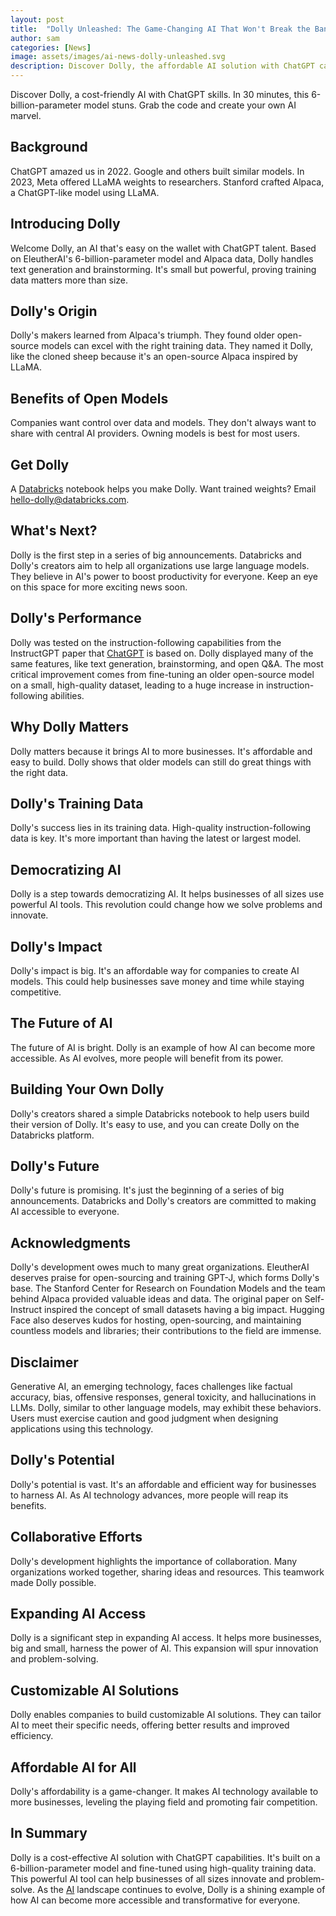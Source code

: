 ```yaml
---
layout: post
title:  "Dolly Unleashed: The Game-Changing AI That Won't Break the Bank"
author: sam
categories: [News]
image: assets/images/ai-news-dolly-unleashed.svg
description: Discover Dolly, the affordable AI solution with ChatGPT capabilities that democratizes artificial intelligence for businesses of all sizes.
---
```


Discover Dolly, a cost-friendly AI with ChatGPT skills. In 30 minutes, this 6-billion-parameter model stuns. Grab the code and create your own AI marvel.


## Background

ChatGPT amazed us in 2022. Google and others built similar models. In 2023, Meta offered LLaMA weights to researchers. Stanford crafted Alpaca, a ChatGPT-like model using LLaMA.


## Introducing Dolly

Welcome Dolly, an AI that's easy on the wallet with ChatGPT talent. Based on EleutherAI's 6-billion-parameter model and Alpaca data, Dolly handles text generation and brainstorming. It's small but powerful, proving training data matters more than size.


## Dolly's Origin

Dolly's makers learned from Alpaca's triumph. They found older open-source models can excel with the right training data. They named it Dolly, like the cloned sheep because it's an open-source Alpaca inspired by LLaMA.


## Benefits of Open Models

Companies want control over data and models. They don't always want to share with central AI providers. Owning models is best for most users.


## Get Dolly

A [Databricks](https://www.databricks.com/) notebook helps you make Dolly. Want trained weights? Email hello-dolly@databricks.com.


## What's Next?

Dolly is the first step in a series of big announcements. Databricks and Dolly's creators aim to help all organizations use large language models. They believe in AI's power to boost productivity for everyone. Keep an eye on this space for more exciting news soon.


## Dolly's Performance

Dolly was tested on the instruction-following capabilities from the InstructGPT paper that [ChatGPT](https://openai.com/blog/chatgpt) is based on. Dolly displayed many of the same features, like text generation, brainstorming, and open Q&A. The most critical improvement comes from fine-tuning an older open-source model on a small, high-quality dataset, leading to a huge increase in instruction-following abilities.


## Why Dolly Matters

Dolly matters because it brings AI to more businesses. It's affordable and easy to build. Dolly shows that older models can still do great things with the right data.


## Dolly's Training Data

Dolly's success lies in its training data. High-quality instruction-following data is key. It's more important than having the latest or largest model.


## Democratizing AI

Dolly is a step towards democratizing AI. It helps businesses of all sizes use powerful AI tools. This revolution could change how we solve problems and innovate.


## Dolly's Impact

Dolly's impact is big. It's an affordable way for companies to create AI models. This could help businesses save money and time while staying competitive.


## The Future of AI

The future of AI is bright. Dolly is an example of how AI can become more accessible. As AI evolves, more people will benefit from its power.


## Building Your Own Dolly

Dolly's creators shared a simple Databricks notebook to help users build their version of Dolly. It's easy to use, and you can create Dolly on the Databricks platform.


## Dolly's Future

Dolly's future is promising. It's just the beginning of a series of big announcements. Databricks and Dolly's creators are committed to making AI accessible to everyone.


## Acknowledgments

Dolly's development owes much to many great organizations. EleutherAI deserves praise for open-sourcing and training GPT-J, which forms Dolly's base. The Stanford Center for Research on Foundation Models and the team behind Alpaca provided valuable ideas and data. The original paper on Self-Instruct inspired the concept of small datasets having a big impact. Hugging Face also deserves kudos for hosting, open-sourcing, and maintaining countless models and libraries; their contributions to the field are immense.


## Disclaimer

Generative AI, an emerging technology, faces challenges like factual accuracy, bias, offensive responses, general toxicity, and hallucinations in LLMs. Dolly, similar to other language models, may exhibit these behaviors. Users must exercise caution and good judgment when designing applications using this technology.


## Dolly's Potential

Dolly's potential is vast. It's an affordable and efficient way for businesses to harness AI. As AI technology advances, more people will reap its benefits.


## Collaborative Efforts

Dolly's development highlights the importance of collaboration. Many organizations worked together, sharing ideas and resources. This teamwork made Dolly possible.


## Expanding AI Access

Dolly is a significant step in expanding AI access. It helps more businesses, big and small, harness the power of AI. This expansion will spur innovation and problem-solving.


## Customizable AI Solutions

Dolly enables companies to build customizable AI solutions. They can tailor AI to meet their specific needs, offering better results and improved efficiency.


## Affordable AI for All

Dolly's affordability is a game-changer. It makes AI technology available to more businesses, leveling the playing field and promoting fair competition.


## In Summary

Dolly is a cost-effective AI solution with ChatGPT capabilities. It's built on a 6-billion-parameter model and fine-tuned using high-quality training data. This powerful AI tool can help businesses of all sizes innovate and problem-solve. As the [AI](https://techwizco.com/ai-in-education/) landscape continues to evolve, Dolly is a shining example of how AI can become more accessible and transformative for everyone.
